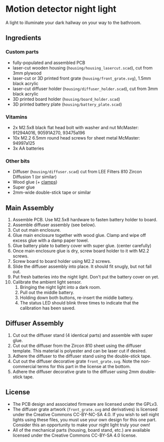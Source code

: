 Motion detector night light
===========================

A light to illuminate your dark hallway on your way to the bathroom.

Ingredients
-----------

### Custom parts
* fully-populated and assembled PCB
* laser-cut wooden housing (`housing/housing_lasercut.scad`), cut from 3mm plywood
* laser-cut or 3D printed front grate (`housing/front_grate.svg`), 1.5mm black acrylic
* laser-cut diffuser holder (`housing/diffuser_holder.scad`), cut from 3mm black acrylic
* 3D printed board holder (`housing/board_holder.scad`)
* 3D printed battery plate (`housing/battery_plate.scad`)

### Vitamins
* 2x M2.5x8 black flat head bolt with washer and nut McMaster: 91294A016,
  90591A270, 93475a196
* 10x M2.2 6.5mm round head screws for sheet metal McMaster: 94997a125
* 3x AA batteries

### Other bits
* Diffuser (`housing/diffuser.scad`) cut from LEE Filters 810 Zircon Diffusion
  1 (or similar)
* Wood glue (+ [clamps](https://github.com/xxv/corner-clamp))
* Super glue
* 2mm-wide double-stick tape or similar

Main Assembly
-------------

1. Assemble PCB. Use M2.5x8 hardware to fasten battery holder to board.
2. Assemble diffuser assembly (see below).
3. Cut out main enclosure.
4. Glue main enclosure together with wood glue. Clamp and wipe off excess glue
   with a damp paper towel.
5. Glue battery plate to battery cover with super glue. (center carefully)
6. Once main enclosure glue is dry, screw board holder to it with M2.2 screws.
7. Screw board to board holder using M2.2 screws.
8. Slide the diffuser assembly into place. It should fit snugly, but not fall out.
9. Put fresh batteries into the night light. Don't put the battery cover on yet.
10. Calibrate the ambient light sensor.
    1. Bringing the night light into a dark room.
    2. Pull out the middle battery.
    3. Holding down both buttons, re-insert the middle battery.
    4. The status LED should blink three times to indicate that the calibration has been saved.

Diffuser Assembly
-----------------

1. Cut out the diffuser stand (4 identical parts) and assemble with super glue.
2. Cut out the diffuser from the Zircon 810 sheet using the diffuser template.
   This material is polyester and can be laser cut if desired.
3. Adhere the diffuser to the diffuser stand using the double-stick tape.
4. Cut out the diffuser decorative grate `front_grate.svg`. Note the
   non-commercial terms for this part in the license at the bottom.
5. Adhere the diffuser decorative grate to the diffuser using 2mm double-stick tape.

License
-------

* The PCB design and associated firmware are licensed under the GPLv3.
* The diffuser grate artwork (`front_grate.svg` and derivatives) is licensed under
  the Creative Commons CC-BY-NC-SA 4.0. If you wish to sell night lights using
  these files, you must use your own design for this one part. Consider this an
  opportunity to make your night light truly your own!
* All of the mechanical parts (housing, board stand, etc.) are available
  licensed under the Creative Commons CC-BY-SA 4.0 license.
